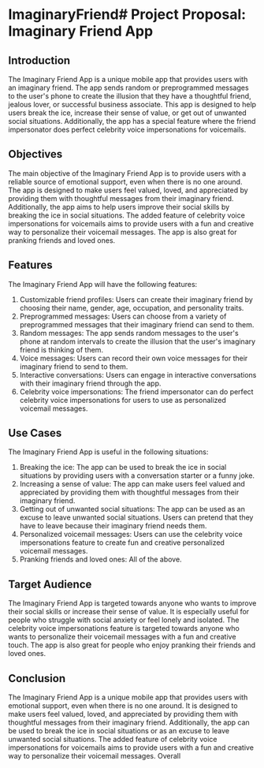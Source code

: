 # ImaginaryFriend# Project Proposal: Imaginary Friend App

## Introduction
The Imaginary Friend App is a unique mobile app that provides users with an imaginary friend. The app sends random or preprogrammed messages to the user's phone to create the illusion that they have a thoughtful friend, jealous lover, or successful business associate. This app is designed to help users break the ice, increase their sense of value, or get out of unwanted social situations. Additionally, the app has a special feature where the friend impersonator does perfect celebrity voice impersonations for voicemails.

## Objectives
The main objective of the Imaginary Friend App is to provide users with a reliable source of emotional support, even when there is no one around. The app is designed to make users feel valued, loved, and appreciated by providing them with thoughtful messages from their imaginary friend. Additionally, the app aims to help users improve their social skills by breaking the ice in social situations. The added feature of celebrity voice impersonations for voicemails aims to provide users with a fun and creative way to personalize their voicemail messages. The app is also great for pranking friends and loved ones.

## Features
The Imaginary Friend App will have the following features:

1. Customizable friend profiles: Users can create their imaginary friend by choosing their name, gender, age, occupation, and personality traits.
2. Preprogrammed messages: Users can choose from a variety of preprogrammed messages that their imaginary friend can send to them.
3. Random messages: The app sends random messages to the user's phone at random intervals to create the illusion that the user's imaginary friend is thinking of them.
4. Voice messages: Users can record their own voice messages for their imaginary friend to send to them.
5. Interactive conversations: Users can engage in interactive conversations with their imaginary friend through the app.
6. Celebrity voice impersonations: The friend impersonator can do perfect celebrity voice impersonations for users to use as personalized voicemail messages.

## Use Cases
The Imaginary Friend App is useful in the following situations:

1. Breaking the ice: The app can be used to break the ice in social situations by providing users with a conversation starter or a funny joke.
2. Increasing a sense of value: The app can make users feel valued and appreciated by providing them with thoughtful messages from their imaginary friend.
3. Getting out of unwanted social situations: The app can be used as an excuse to leave unwanted social situations. Users can pretend that they have to leave because their imaginary friend needs them.
4. Personalized voicemail messages: Users can use the celebrity voice impersonations feature to create fun and creative personalized voicemail messages.
5. Pranking friends and loved ones: All of the above.

## Target Audience
The Imaginary Friend App is targeted towards anyone who wants to improve their social skills or increase their sense of value. It is especially useful for people who struggle with social anxiety or feel lonely and isolated. The celebrity voice impersonations feature is targeted towards anyone who wants to personalize their voicemail messages with a fun and creative touch. The app is also great for people who enjoy pranking their friends and loved ones.

## Conclusion
The Imaginary Friend App is a unique mobile app that provides users with emotional support, even when there is no one around. It is designed to make users feel valued, loved, and appreciated by providing them with thoughtful messages from their imaginary friend. Additionally, the app can be used to break the ice in social situations or as an excuse to leave unwanted social situations. The added feature of celebrity voice impersonations for voicemails aims to provide users with a fun and creative way to personalize their voicemail messages. Overall
